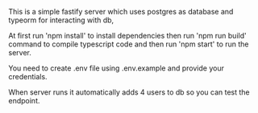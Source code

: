 This is a simple fastify server which uses postgres as database and typeorm for interacting with db,

At first run 'npm install' to install dependencies then run 'npm run build' command to compile typescript code and then run 'npm start' to run the server.

You need to create .env file using .env.example and provide your credentials.

When server runs it automatically adds 4 users to db so you can test the endpoint.
